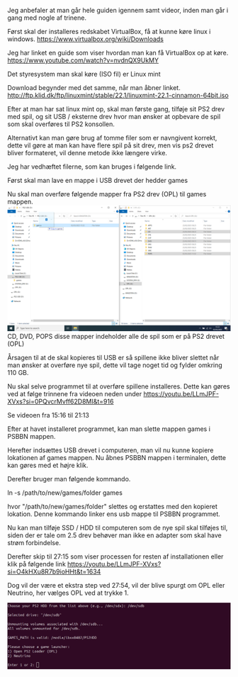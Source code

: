 
Jeg anbefaler at man går hele guiden igennem samt videor, inden man går i gang med nogle af trinene. 

Først skal der installeres redskabet VirtualBox, få at kunne køre linux i windows. 
https://www.virtualbox.org/wiki/Downloads

Jeg har linket en guide som viser hvordan man kan få VirtualBox op at køre. 
https://www.youtube.com/watch?v=nvdnQX9UkMY


Det styresystem man skal køre (ISO fil) er Linux mint 

Download begynder med det samme, når man åbner linket. 
http://ftp.klid.dk/ftp/linuxmint/stable/22.1/linuxmint-22.1-cinnamon-64bit.iso



Efter at man har sat linux mint op, skal man første gang, tilføje sit PS2 drev med spil, og sit USB  / eksterne drev hvor man ønsker at opbevare de spil som skal overføres til PS2 konsollen. 

Alternativt kan man gøre brug af tomme filer som er navngivent korrekt, dette vil gøre at man kan have flere spil på sit drev, men vis ps2 drevet bliver formateret, vil denne metode ikke længere virke. 

Jeg har vedhæftet filerne, som kan bruges i følgende link. 




Først skal man lave en mappe i USB drevet der hedder games


Nu skal man overføre følgende mapper fra PS2 drev (OPL) til games mappen. 
![Alt text](Images/game_transfer_usb.png?raw=true "Title")
CD, DVD, POPS disse mapper indeholder alle de spil som er på PS2 drevet (OPL)



Årsagen til at de skal kopieres til USB er så spillene ikke bliver slettet når man ønsker at overføre nye spil, dette vil tage noget tid og fylder omkring 110 GB. 


Nu skal selve programmet til at overføre spillene installeres. Dette kan gøres ved at følge trinnene fra videoen neden under 
https://youtu.be/LLmJPF-XVxs?si=0PQvcrMvff62D8MI&t=916

Se videoen fra 15:16 til 21:13

Efter at havet installeret programmet, kan man slette mappen games i PSBBN mappen. 

Herefter indsættes USB drevet i computeren, man vil nu kunne kopiere lokationen af games mappen.
Nu åbnes PSBBN mappen i terminalen, dette kan gøres med et højre klik. 

Derefter bruger man følgende kommando.

ln -s /path/to/new/games/folder games

hvor "/path/to/new/games/folder" slettes og erstattes med den kopieret lokation. Denne kommando linker ens usb mappe til PSBBN programmet. 

Nu kan man tilføje SSD / HDD til computeren som de nye spil skal tilføjes til, siden der er tale om 2.5 drev behøver man ikke en adapter som skal have strøm forbindelse.

Derefter skip til 27:15 som viser processen for resten af installationen eller klik på følgende link
https://youtu.be/LLmJPF-XVxs?si=O4kHXu8R7b9ioHHt&t=1634


Dog vil der være et ekstra step ved 27:54, vil der blive spurgt om OPL eller Neutrino, her vælges OPL ved at trykke 1. 

![Alt text](Images/install_choice.png?raw=true "Title")

